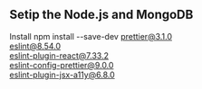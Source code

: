## Setip the Node.js and MongoDB

Install
npm install --save-dev prettier@3.1.0 \
 eslint@8.54.0 \
 eslint-plugin-react@7.33.2 \
 eslint-config-prettier@9.0.0 \
 eslint-plugin-jsx-a11y@6.8.0
